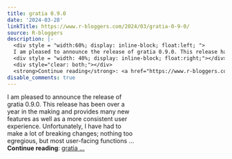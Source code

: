 ```yaml
---
title: gratia 0.9.0
date: '2024-03-28'
linkTitle: https://www.r-bloggers.com/2024/03/gratia-0-9-0/
source: R-bloggers
description: |-
  <div style = "width:60%; display: inline-block; float:left; ">
  I am pleased to announce the release of gratia 0.9.0. This release has been over a year in the making and provides many new features as well as a more consistent user experience. Unfortunately, I have had to make a lot of breaking changes; nothing too egregious, but most user-facing functions ...</div>
  <div style = "width: 40%; display: inline-block; float:right;"></div>
  <div style="clear: both;"></div>
  <strong>Continue reading</strong>: <a href="https://www.r-bloggers.com/2024/03/gratia-0-9-0/">gratia ...
disable_comments: true
---
```

<div style = "width:60%; display: inline-block; float:left; ">
I am pleased to announce the release of gratia 0.9.0. This release has been over a year in the making and provides many new features as well as a more consistent user experience. Unfortunately, I have had to make a lot of breaking changes; nothing too egregious, but most user-facing functions ...</div>
<div style = "width: 40%; display: inline-block; float:right;"></div>
<div style="clear: both;"></div>
<strong>Continue reading</strong>: <a href="https://www.r-bloggers.com/2024/03/gratia-0-9-0/">gratia ...